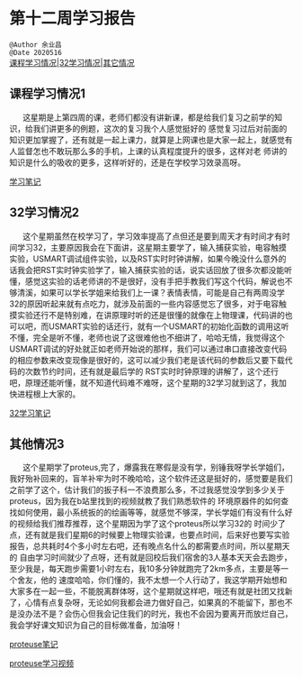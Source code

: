 # 第十二周学习报告  
`@Author 余业昌`  
`@Date 2020516`  
[课程学习情况](#1)|[32学习情况](#2)|[其它情况](#3)


## <a id='1'>课程学习情况1</a> 
&nbsp;&nbsp;&nbsp;&nbsp;&nbsp;&nbsp;这星期是上第四周的课，老师们都没有讲新课，都是给我们复习之前学的知识，给我们讲更多的例题，这次的复习我个人感觉挺好的
感觉复习过后对前面的知识更加掌握了，还有就是一起上课力，就算是上网课也是大家一起上，就感觉有人监督怎也不敢玩那么多的手机，上课的认真程度提升的很多，这样对老
师讲的知识是什么的吸收的更多，这样听好的，还是在学校学习效录高呀。

[学习笔记](http://note.youdao.com/noteshare?id=8162d94be8068bcbf94e46eeb2f8b9da)

## <a id='2'>32学习情况2</a> 
&nbsp;&nbsp;&nbsp;&nbsp;&nbsp;&nbsp;这个星期虽然在校学习了，学习效率提高了点但还是要到周天才有时间才有时间学习32，主要原因我会在下面讲，这星期主要学了，输入捕获实验，电容触摸实验，USMART调试组件实验，以及RST实时时钟讲解，如果今晚没什么意外的话我会把RST实时钟实验学了，输入捕获实验的话，说实话回放了很多次都没能听懂，感觉这实验的话老师讲的不是很好，没有手把手教我们写这个代码，解说也不够清溪，如果可以学长学姐来给我们上一课？表情表情，可能是自己有两周没学32的原因听起来就有点吃力，就涉及前面的一些内容感觉忘了很多，对于电容触摸实验还行不是特别难，在讲原理时听的还是很懂的就像在上物理课，代码讲的也可以吧，而USMART实验的话还行，就有一个USMART的初始化函数的调用这听不懂，完全是听不懂，老师也说了这很难他也不细讲了，哈哈无情，我觉得这个USMART调试的好处就正如老师开始说的那样，我们可以通过串口直接改变代码的相应参数来改变现像是很好的，这可以减少我们老是该代码的参数后又要下载代码的次数节约时间，还有就是最后学的
RST实时时钟原理的讲解了，这个还行吧，原理还能听懂，就不知道代码难不难呀，这个星期的32学习就到这了，我加快进程根上大家的。

[32学习笔记](http://note.youdao.com/noteshare?id=5a2f22ec71d0709cb28c17a0d0e2622c)


## <a id='3'>其他情况3</a> 
&nbsp;&nbsp;&nbsp;&nbsp;&nbsp;&nbsp;这个星期学了proteus,完了，爆露我在寒假是没有学，别锤我呀学长学姐们，我好殆补回来的，盲羊补牢为时不晚哈哈，这个软件还这是挺好的，感觉要是我们之前学了这个，估计我们的扳子科一不浪费那么多，不过我感觉没学到多少关于proteus，因为我在b站里找到的视频就教了我们熟悉软件的
环境原器件的如何查找如何使用，最小系统扳的的绘画等等，就感觉不够深，学长学姐们有没有什么好的视频给我们推荐推荐，这个星期因为学了这个proteus所以学习32的
时间少了点，还有就是我们星期6的时候要上物理实验课，也要点时间，后来好也要写实验报告，总共耗时4个多小时左右吧，还有晚点名什么的都需要点时间，所以星期天的
自由学习时间就少了点呀，还有就是回校后我们宿舍的3人基本天天会去跑步，至少我是，每天跑步需要1小时左右，我10多分钟就跑完了2km多点，主要是等一个舍友，他的
速度哈哈，你们懂的，我不太想一个人行动了，我这学期开始想和大家多在一起一些，不能脱离群体呀，这个星期就这样吧，哦还有就是社团又找新了，心情有点复杂呀，无论如何我都会进力做好自己，如果真的不能留下，那也不是没办法不是？会伤心但我会记住我们的时光，我也不会因为要离开而放烂自己，我会学好课文知识为自己的目标做准备，加油呀！

[proteuse笔记](http://note.youdao.com/noteshare?id=0a9517cf27d8ba3c236de7fceb5240b8)

[proteuse学习视频](https://www.bilibili.com/video/BV11E411c7tD?p=3)

